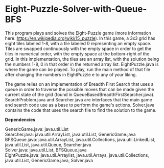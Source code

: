 # Eight-Puzzle-Solver-with-Queue-BFS
This program plays and solves the Eight-Puzzle game (more information here: https://en.wikipedia.org/wiki/15_puzzle). In this game, a 3x3 grid has eight tiles labeled 1-8, with a tile labeled 0 representing an empty space. Tiles are swapped continuously with the empty space in order to get the tiles in numerical order, with the empty space at the bottom-right of the grid. In this implementation, the tiles are an array list, with the solution being the numbers 1-8, 0 in that order in the returned array list. EightPuzzle.java is where the game can be played. To play, run the main method of that file after changing the numbers in EightPuzzle e to any of your liking.

The game relies on an implementation of Breadth First Search that uses a queue in order to traverse the possible moves that can be made given the current state of the grid (found in QueueBasedBreadthFirstSearcher.java). SearchProblem.java and Searcher.java are interfaces that the main game and search code use as a base to perform the game's actions. Solver.java contains the code that uses the search file to find the solution to the game.


**Dependencies**

GenericGame.java: java.util.List \
Searcher.java: java.util.ArrayList, java.util.List, GenericGame.java \
BFSQueue.java: java.util.ArrayList, java.util.Collections, java.util.LinkedList, java.util.List, java.util.Queue, Searcher.java \
Solver.java: java.util.List, BFSQueue.java \
EightPuzzle.java: java.util.Arraylist, java.util.Arrays, java.util.Collections, java.util.List, GenericGame.java, Solver.java
